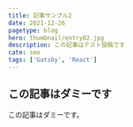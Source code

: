 ```yaml
---
title: 記事サンプル2
date: 2021-12-26
pagetype: blog
hero: thumbnail/entry02.jpg
description: この記事はテスト投稿です
cate: seo
tags: ['Gatsby', 'React']
---
```

## この記事はダミーです
この記事はダミーです。
